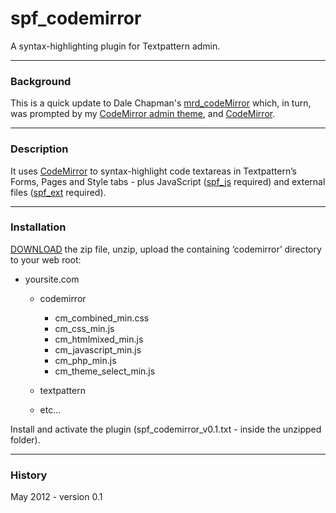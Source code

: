 spf\_codemirror
===============

A syntax-highlighting plugin for Textpattern admin.

* * * * *

### Background

This is a quick update to Dale Chapman's [mrd\_codeMirror][] which, in turn, was
prompted by my [CodeMirror admin theme][], and [CodeMirror][].

* * * * *

### Description

It uses [CodeMirror][] to syntax-highlight code textareas in
Textpattern’s Forms, Pages and Style tabs - plus JavaScript ([spf\_js][]
required) and external files ([spf\_ext][] required).

* * * * *

### Installation

[DOWNLOAD][] the zip file, unzip, upload the containing ‘codemirror’
directory to your web root:

-   yoursite.com
    -   codemirror
        -   cm\_combined\_min.css
        -   cm\_css\_min.js
        -   cm\_htmlmixed\_min.js
        -   cm\_javascript\_min.js
        -   cm\_php\_min.js
        -   cm\_theme\_select\_min.js

    -   textpattern
    -   etc…

Install and activate the plugin (spf_codemirror_v0.1.txt - inside the unzipped folder).

* * * * *

### History

May 2012 - version 0.1

  [mrd\_codeMirror]: http://forum.textpattern.com/viewtopic.php?id=38015
  [CodeMirror admin theme]: http://forum.textpattern.com/viewtopic.php?id=37957
  [CodeMirror]: http://codemirror.net
  [spf\_js]: http://forum.textpattern.com/viewtopic.php?id=37849
  [spf\_ext]: http://forum.textpattern.com/viewtopic.php?id=38032
  [DOWNLOAD]: https://github.com/spiffin/spf_codemirror/zipball/master